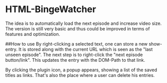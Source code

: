 # HTML-BingeWatcher
The idea is to automatically load the next episode and increase video size. The version is still very basic and thus could be improved in terms of features and optimization.

##How to use
By right-clicking a selected text, one can store a new show-entry. It is stored along with the current URL which is seen as the "last unseen episode". The next step is to right-click the "next episode button/link". This updates the entry with the DOM-Path to that link.

By clicking the plugin icon, a popup appears, showing a list of the saved titles as links. That's also the place where a user can delete his entries.
